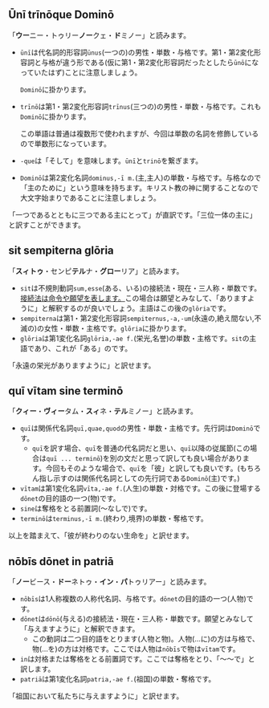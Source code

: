 ## Ūnī trīnōque Dominō
「**ウー**ニー・トゥリー**ノー**クェ・**ド**ミノー」と読みます。
- `ūnī`は代名詞的形容詞`ūnus`(一つの)の男性・単数・与格です。第1・第2変化形容詞と与格が違う形である(仮に第1・第2変化形容詞だったとしたら`ūnō`になっていたはず)ことに注意しましょう。

  `Dominō`に掛かります。
- `trīnō`は第1・第2変化形容詞`trīnus`(三つの)の男性・単数・与格です。これも`Dominō`に掛かります。

  この単語は普通は複数形で使われますが、今回は単数の名詞を修飾しているので単数形になっています。
- `-que`は「そして」を意味します。`ūnī`と`trinō`を繋ぎます。
- `Dominō`は第2変化名詞`dominus,-ī m.`(主,主人)の単数・与格です。与格なので「主のために」という意味を持ちます。キリスト教の神に関することなので大文字始まりであることに注意しましょう。

「一つであるとともに三つである主にとって」が直訳です。「三位一体の主に」と訳すことができます。

## sit sempiterna glōria
「**スィトゥ**・センピ**テル**ナ・**グロー**リア」と読みます。
- `sit`は不規則動詞`sum,esse`(ある、いる)の接続法・現在・三人称・単数です。[接続法は命令や願望を表します。](https://aeneis.jp/?p=12628)この場合は願望とみなして、「ありますように」と解釈するのが良いでしょう。主語はこの後の`glōria`です。
- `sempiterna`は第1・第2変化形容詞`sempiternus,-a,-um`(永遠の,絶え間ない,不滅の)の女性・単数・主格です。`glōria`に掛かります。
- `glōria`は第1変化名詞`glōria,-ae f.`(栄光,名誉)の単数・主格です。`sit`の主語であり、これが「ある」のです。

「永遠の栄光がありますように」と訳せます。

## quī vītam sine terminō
「**クィー**・**ヴィー**タム・**スィ**ネ・**テル**ミノー」と読みます。

- `quī`は関係代名詞`quī,quae,quod`の男性・単数・主格です。先行詞は`Dominō`です。
  - `quī`を訳す場合、`quī`を普通の代名詞だと思い、`quī`以降の従属節(この場合は`quī ... terminō`)を別の文だと思って訳しても良い場合があります。今回もそのような場合で、`quī`を「彼」と訳しても良いです。(もちろん指し示すのは関係代名詞としての先行詞である`Dominō`(主)です。)
- `vītam`は第1変化名詞`vīta,-ae f.`(人生)の単数・対格です。この後に登場する`dōnet`の目的語の一つ(物)です。
- `sine`は奪格をとる前置詞(〜なしで)です。
- `terminō`は`terminus,-ī m.`(終わり,境界)の単数・奪格です。

以上を踏まえて、「彼が終わりのない生命を」と訳せます。

## nōbīs dōnet in patriā
「**ノー**ビース・**ドー**ネトゥ・**イン**・**パ**トゥリアー」と読みます。

- `nōbīs`は1人称複数の人称代名詞、与格です。`dōnet`の目的語の一つ(人物)です。
- `dōnet`は`dōnō`(与える)の接続法・現在・三人称・単数です。願望とみなして「与えますように」と解釈できます。
  - この動詞は二つ目的語をとります(人物と物)。人物(…に)の方は与格で、物(…を)の方は対格です。ここでは人物は`nōbīs`で物は`vītam`です。
- `in`は対格または奪格をとる前置詞です。ここでは奪格をとり、「〜〜で」と訳します。
- `patriā`は第1変化名詞`patria,-ae f.`(祖国)の単数・奪格です。

「祖国において私たちに与えますように」と訳せます。

